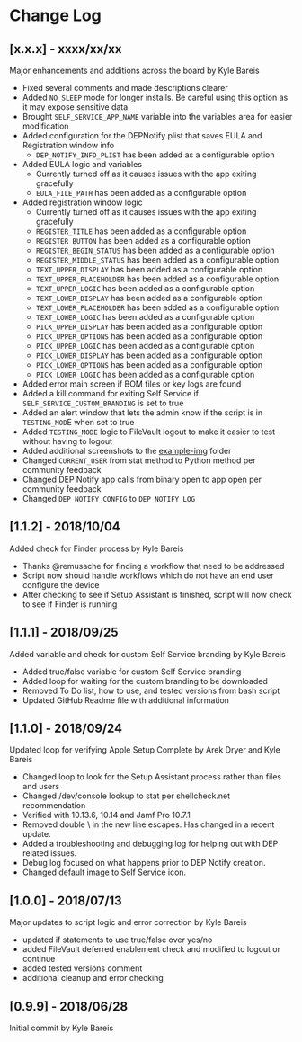 # Change Log

## [x.x.x] - xxxx/xx/xx

Major enhancements and additions across the board by Kyle Bareis

* Fixed several comments and made descriptions clearer
* Added `NO_SLEEP` mode for longer installs. Be careful using this option as it may expose sensitive data
* Brought `SELF_SERVICE_APP_NAME` variable into the variables area for easier modification
* Added configuration for the DEPNotify plist that saves EULA and Registration window info
  * `DEP_NOTIFY_INFO_PLIST` has been added as a configurable option
* Added EULA logic and variables
  * Currently turned off as it causes issues with the app exiting gracefully
  * `EULA_FILE_PATH` has been added as a configurable option
* Added registration window logic
  * Currently turned off as it causes issues with the app exiting gracefully
  * `REGISTER_TITLE` has been added as a configurable option
  * `REGISTER_BUTTON` has been added as a configurable option
  * `REGISTER_BEGIN_STATUS` has been added as a configurable option
  * `REGISTER_MIDDLE_STATUS` has been added as a configurable option
  * `TEXT_UPPER_DISPLAY` has been added as a configurable option
  * `TEXT_UPPER_PLACEHOLDER` has been added as a configurable option
  * `TEXT_UPPER_LOGIC` has been added as a configurable option
  * `TEXT_LOWER_DISPLAY` has been added as a configurable option
  * `TEXT_LOWER_PLACEHOLDER` has been added as a configurable option
  * `TEXT_LOWER_LOGIC` has been added as a configurable option
  * `PICK_UPPER_DISPLAY` has been added as a configurable option
  * `PICK_UPPER_OPTIONS` has been added as a configurable option
  * `PICK_UPPER_LOGIC` has been added as a configurable option
  * `PICK_LOWER_DISPLAY` has been added as a configurable option
  * `PICK_LOWER_OPTIONS` has been added as a configurable option
  * `PICK_LOWER_LOGIC` has been added as a configurable option
* Added error main screen if BOM files or key logs are found
* Added a kill command for exiting Self Service if `SELF_SERVICE_CUSTOM_BRANDING` is set to true
* Added an alert window that lets the admin know if the script is in `TESTING_MOD`E when set to true
* Added `TESTING_MODE` logic to FileVault logout to make it easier to test without having to logout
* Added additional screenshots to the [example-img](example-img) folder
* Changed `CURRENT_USER` from stat method to Python method per community feedback
* Changed DEP Notify app calls from binary open to app open per community feedback
* Changed `DEP_NOTIFY_CONFIG` to `DEP_NOTIFY_LOG`

## [1.1.2] - 2018/10/04

Added check for Finder process by Kyle Bareis

* Thanks @remusache for finding a workflow that need to be addressed
* Script now should handle workflows which do not have an end user configure the device
* After checking to see if Setup Assistant is finished, script will now check to see if Finder is running

## [1.1.1] - 2018/09/25

Added variable and check for custom Self Service branding by Kyle Bareis

* Added true/false variable for custom Self Service branding
* Added loop for waiting for the custom branding to be downloaded
* Removed To Do list, how to use, and tested versions from bash script
* Updated GitHub Readme file with additional information

## [1.1.0] - 2018/09/24

Updated loop for verifying Apple Setup Complete by Arek Dryer and Kyle Bareis

* Changed loop to look for the Setup Assistant process rather than files and users
* Changed /dev/console lookup to stat per shellcheck.net recommendation
* Verified with 10.13.6, 10.14 and Jamf Pro 10.7.1
* Removed double \\ in the new line escapes. Has changed in a recent update.
* Added a troubleshooting and debugging log for helping out with DEP related issues.
* Debug log focused on what happens prior to DEP Notify creation.
* Changed default image to Self Service icon.

## [1.0.0] - 2018/07/13

Major updates to script logic and error correction by Kyle Bareis

* updated if statements to use true/false over yes/no
* added FileVault deferred enablement check and modified to logout or continue
* added tested versions comment
* additional cleanup and error checking

## [0.9.9] - 2018/06/28

Initial commit by Kyle Bareis
